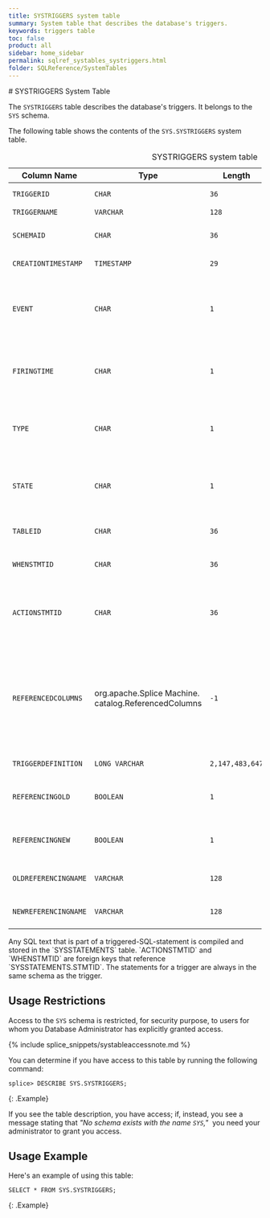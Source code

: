 ```yaml
---
title: SYSTRIGGERS system table
summary: System table that describes the database's triggers.
keywords: triggers table
toc: false
product: all
sidebar: home_sidebar
permalink: sqlref_systables_systriggers.html
folder: SQLReference/SystemTables
---
```

<section>
<div class="TopicContent" data-swiftype-index="true" markdown="1">
# SYSTRIGGERS System Table

The `SYSTRIGGERS` table describes the database's triggers. It belongs to the `SYS` schema.

The following table shows the contents of the `SYS.SYSTRIGGERS` system
table.

<table>
    <caption>SYSTRIGGERS system table</caption>
    <col />
    <col />
    <col />
    <col />
    <col />
    <thead>
        <tr>
            <th>Column Name</th>
            <th>Type</th>
            <th>Length</th>
            <th>Nullable</th>
            <th>Contents</th>
        </tr>
    </thead>
    <tbody>
        <tr>
            <td><code>TRIGGERID</code></td>
            <td><code>CHAR</code></td>
            <td><code>36</code></td>
            <td><code>NO</code></td>
            <td>Unique identifier for the trigger</td>
        </tr>
        <tr>
            <td><code>TRIGGERNAME</code></td>
            <td><code>VARCHAR</code></td>
            <td><code>128</code></td>
            <td><code>NO</code></td>
            <td>Name of the trigger</td>
        </tr>
        <tr>
            <td><code>SCHEMAID</code></td>
            <td><code>CHAR</code></td>
            <td><code>36</code></td>
            <td><code>NO</code></td>
            <td>ID of the trigger's schema (join with <code>SYSSCHEMAS.SCHEMAID</code>)</td>
        </tr>
        <tr>
            <td><code>CREATIONTIMESTAMP</code></td>
            <td><code>TIMESTAMP</code></td>
            <td><code>29</code></td>
            <td><code>NO</code></td>
            <td>Time the trigger was created</td>
        </tr>
        <tr>
            <td><code>EVENT</code></td>
            <td><code>CHAR</code></td>
            <td><code>1</code></td>
            <td><code>NO</code></td>
            <td>
                <p class="noSpaceAbove">Possible values are:</p>
                <ul>
                    <li><code>'U'</code> for update</li>
                    <li><code>'D'</code> for delete</li>
                    <li><code>'I</code>' for insert</li>
                </ul>
            </td>
        </tr>
        <tr>
            <td><code>FIRINGTIME</code></td>
            <td><code>CHAR</code></td>
            <td><code>1</code></td>
            <td><code>NO</code></td>
            <td>
                <p class="noSpaceAbove">Possible values are:</p>
                <ul>
                    <li><code>'B'</code> for before</li>
                    <li><code>'A'</code> for after</li>
                </ul>
            </td>
        </tr>
        <tr>
            <td><code>TYPE</code></td>
            <td><code>CHAR</code></td>
            <td><code>1</code></td>
            <td><code>NO</code></td>
            <td>
                <p class="noSpaceAbove">Possible values are:</p>
                <ul>
                    <li><code>'R'</code> for row</li>
                    <li><code>'S'</code> for statement</li>
                </ul>
            </td>
        </tr>
        <tr>
            <td><code>STATE</code></td>
            <td><code>CHAR</code></td>
            <td><code>1</code></td>
            <td><code>NO</code></td>
            <td>
                <p class="noSpaceAbove">Possible values are:</p>
                <ul>
                    <li><code>'E'</code> for enabled</li>
                    <li><code>'D'</code> for disabled</li>
                </ul>
            </td>
        </tr>
        <tr>
            <td><code>TABLEID</code></td>
            <td><code>CHAR</code></td>
            <td><code>36</code></td>
            <td><code>NO</code></td>
            <td>ID of the table on which the trigger is defined</td>
        </tr>
        <tr>
            <td><code>WHENSTMTID</code></td>
            <td><code>CHAR</code></td>
            <td><code>36</code></td>
            <td><code>YES</code></td>
            <td>Used only if there is a <code>WHEN</code> clause (not yet supported)</td>
        </tr>
        <tr>
            <td><code>ACTIONSTMTID</code></td>
            <td><code>CHAR</code></td>
            <td><code>36</code></td>
            <td><code>YES</code></td>
            <td>ID of the stored prepared statement for the triggered-SQL-statement (join with <code>SYSSTATEMENTS.STMTID</code>)</td>
        </tr>
        <tr>
            <td><code>REFERENCEDCOLUMNS</code></td>
            <td class="CodeFont">org.apache.Splice Machine.<br />catalog.ReferencedColumns</td>
            <td><code>-1</code></td>
            <td><code>YES</code></td>
            <td><p>Descriptor of the columns to be updated, if this trigger is an update trigger (that is, if the <code>EVENT</code> column contains <code>'U'</code>)</p>
                <p>This class is not part of the public API.</p></td>
        </tr>
        <tr>
            <td><code>TRIGGERDEFINITION</code></td>
            <td><code>LONG VARCHAR</code></td>
            <td><code>2,147,483,647</code></td>
            <td><code>YES</code></td>
            <td>Text of the action SQL statement</td>
        </tr>
        <tr>
            <td><code>REFERENCINGOLD</code></td>
            <td><code>BOOLEAN</code></td>
            <td><code>1</code></td>
            <td><code>YES</code></td>
            <td>Whether or not the <code>OLDREFERENCINGNAME</code>, if non-null, refers
		to the <code>OLD</code> row or table</td>
        </tr>
        <tr>
            <td><code>REFERENCINGNEW </code></td>
            <td><code>BOOLEAN</code></td>
            <td><code>1</code></td>
            <td><code>YES</code></td>
            <td>Whether or not the <code>NEWREFERENCINGNAME</code>, if non-null, refers
		to the <code>NEW</code> row or table</td>
        </tr>
        <tr>
            <td><code>OLDREFERENCINGNAME</code></td>
            <td><code>VARCHAR</code></td>
            <td><code>128</code></td>
            <td><code>YES</code></td>
            <td>Pseudoname as set using the <code>REFERENCING OLD AS</code> clause</td>
        </tr>
        <tr>
            <td><code>NEWREFERENCINGNAME</code></td>
            <td><code>VARCHAR</code></td>
            <td><code>128</code></td>
            <td><code>YES</code></td>
            <td>Pseudoname as set using the <code>REFERENCING NEW AS</code> clause </td>
        </tr>
    </tbody>
</table>
Any SQL text that is part of a triggered-SQL-statement is compiled and
stored in the `SYSSTATEMENTS` table. `ACTIONSTMTID` and `WHENSTMTID` are
foreign keys that reference `SYSSTATEMENTS.STMTID`. The statements for a
trigger are always in the same schema as the trigger.

## Usage Restrictions

Access to the `SYS` schema is restricted, for security purpose, to users for whom you Database Administrator has explicitly granted access.

{% include splice_snippets/systableaccessnote.md %}

You can determine if you have access to this table by running the following command:

```
splice> DESCRIBE SYS.SYSTRIGGERS;
```
{: .Example}

If you see the table description, you have access; if, instead, you see a message stating that _"No schema exists with the name `SYS`,"_&nbsp; you need your administrator to grant you access.

## Usage Example

Here's an example of using this table:

```
SELECT * FROM SYS.SYSTRIGGERS;
```
{: .Example}


</div>
</section>
